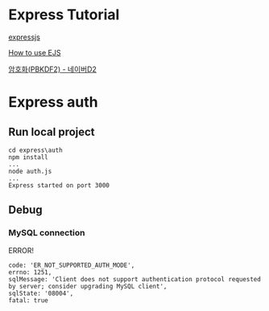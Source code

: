 # Express Tutorial

[expressjs](https://expressjs.com/)

[How to use EJS](https://www.digitalocean.com/community/tutorials/how-to-use-ejs-to-template-your-node-application)

[암호화(PBKDF2) - 네이버D2](https://d2.naver.com/helloworld/318732)

# Express auth

## Run local project
```
cd express\auth
npm install
...
node auth.js
... 
Express started on port 3000
```

## Debug

### MySQL connection

ERROR!
```
code: 'ER_NOT_SUPPORTED_AUTH_MODE',
errno: 1251,
sqlMessage: 'Client does not support authentication protocol requested by server; consider upgrading MySQL client',
sqlState: '08004',
fatal: true
```
